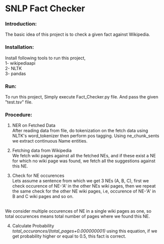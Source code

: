 # SNLP Fact Checker

### Introduction:
The basic idea of this project is to check a given fact against Wikipedia. 

### Installation:
Install following tools to run this project,
  <br />1- wikipediaapi
  <br />2- NLTK 
  <br />3- pandas

### Run:
To run this project, Simply execute Fact_Checker.py file. And pass the given "test.tsv" file.

### Procedure:
1. NER on Fetched Data
  <br />After reading data from file, do tokenization on the fetch data using NLTK's word_tokenizer then perform pos tagging. Using
  <bold>ne_chunk_sents<bold/> we extract continuous Name entities.

2. Fetching data from Wikipedia
  <br />We fetch wiki pages against all the fetched NEs, and if these exist a NE for which no wiki page was found, we fetch all the suggestions
  against this NE.

3. Check for NE occurences
  <br />Lets assume a sentence from which we get 3 NEs (A, B, C), first we check occurence of NE-'A' in the other NEs wiki pages, then we repeat
  the same check for the other NE wiki pages, i.e, occurence of NE-'A' in B and C wiki pages and so on. 
  
  <br />We consider multiple occurences of NE in a single wiki pages as one, so total occurences means total number of pages where we found this
  NE.

4. Calculate Probability
<br />*total_occurances/(total_pages+0.000000001)* using this equation, if we get probability higher or equal to 0.5, this fact is correct.

